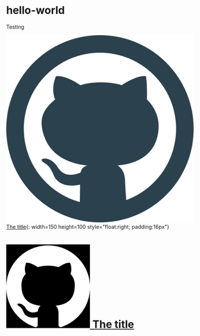# hello-world
Testing



[![This is the alternative text](github-svgrepo-com.svg) The title](http://google.com/){: width=150 height=100 style="float:right; padding:16px"}


# [![Alt text](github-icon.png?raw=true) The title](http://google.com/)

